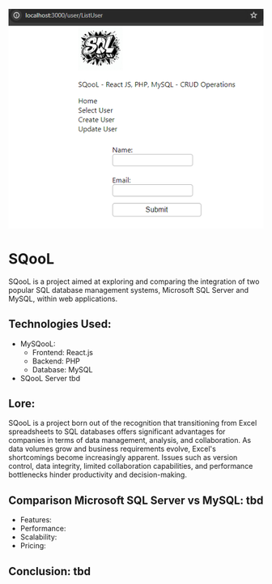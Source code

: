 ![alt text](./mysql-app/public/image.png)

# SQooL
SQooL is a project aimed at exploring and comparing the integration of two popular SQL database management systems, Microsoft SQL Server and MySQL, within web applications. 

## Technologies Used:

- MySQooL:
  - Frontend: React.js
  - Backend: PHP
  - Database: MySQL
- SQooL Server tbd


## Lore:
SQooL is a project born out of the recognition that transitioning from Excel spreadsheets to SQL databases offers significant advantages for companies in terms of data management, analysis, and collaboration. As data volumes grow and business requirements evolve, Excel's shortcomings become increasingly apparent. Issues such as version control, data integrity, limited collaboration capabilities, and performance bottlenecks hinder productivity and decision-making.

## Comparison Microsoft SQL Server vs MySQL: tbd

- Features:
- Performance:
- Scalability:
- Pricing:

## Conclusion: tbd


